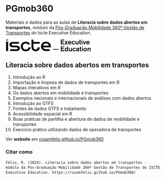 # PGmob360

Materiais e dados para as aulas de **Literacia sobre dados abertos em transportes**, módulo da [Pós-Graduação Mobilidade 360º Gestão de Transportes](https://execed.iscte-iul.pt/applied-online-pos-graduacao-em-mobilidade-360-gestao-de-transportes) do Iscte Executive Education.

![](images/clipboard-209231891.png)

## Literacia sobre dados abertos em transportes

1.  Introdução ao R
2.  Importação e limpeza de dados de transportes em R
3.  Mapas interativos em R
4.  Os dados abertos em mobilidade e transportes
5.  Exemplos nacionais e internacionais de análises com dados abertos
6.  Introdução ao GTFS
7.  Fontes de dados GTFS e tratamento
8.  Acessibilidade espacial em R
9.  Boas práticas de partilha e abertura de dados de mobilidade e transportes
10. Exercício prático utilizando dados de operadora de transportes

Ver **website** em [rosamfelix.github.io/PGmob360](https://rosamfelix.github.io/PGmob360/)

### Citar como

```         
Félix, R. (2024). Literacia sobre dados abertos em transportes - módulo da Pós-Graduação Mobilidade 360º Gestão de Transportes do ISCTE Executive Education. https://rosamfelix.github.io/PGmob360/
```
